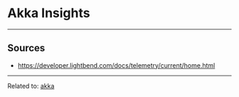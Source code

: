 # Akka Insights

<hr>

## Sources
* https://developer.lightbend.com/docs/telemetry/current/home.html

<hr>

Related to: [akka](akka.md)